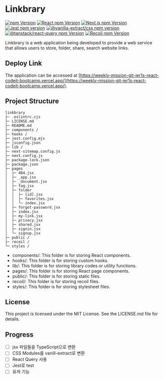 # Linkbrary

<div>
  <a href="https://www.npmjs.com/package/npm"><img alt="npm Version" src="https://img.shields.io/badge/npm@latest-v9.6.6-CB3837?&logo=npm&logoColor=CB3837"></a>
  <a href="https://www.npmjs.com/package/react"><img alt="React npm Version" src="https://img.shields.io/badge/React-v18.2.0-61DAFB?logo=React&logoColor=61DAFB"></a>
  <a href="https://www.npmjs.com/package/next"><img alt="Next.js npm Version" src="https://img.shields.io/badge/Next.js-v13.4.4-000000?logo=Next.js&logoColor=000000"></a>
  <a href="https://www.npmjs.com/package/jest"><img alt="Jest npm version" src="https://img.shields.io/badge/Jest-v29.5.0-C21325?logo=Jest&logoColor=C21325"></a>
  <a href="https://www.npmjs.com/package/@vanilla-extract/css"><img alt="@vanilla-extract/css npm version" src="https://img.shields.io/badge/VanillaExtract-v1.11.0-FFC0CB"></a>
  <a href="https://www.npmjs.com/package/@tanstack/react-query"><img alt="@tanstack/react-query npm Version" src="https://img.shields.io/badge/ReactQuery-v4.29.12-FF4154"></a>
  <a href="https://www.npmjs.com/package/recoil"><img alt="Recoil npm Version" src="https://img.shields.io/badge/Recoil-v0.7.7-0075EB"></a>
</div>

Linkbrary is a web application being developed to provide a web service that allows users to store, folder, share, search website links.

## Deploy Link

The application can be accessed at [https://weekly-mission-git-jer1s-react-codeit-bootcamp.vercel.app/](https://weekly-mission-git-jer1s-react-codeit-bootcamp.vercel.app/).

## Project Structure
```
linkbrary
├─ .eslintrc.cjs
├─ LICENSE.md
├─ README.md
├─ components /
├─ hooks /
├─ jest.config.mjs
├─ jsconfig.json
├─ lib /
├─ next-sitemap.config.js
├─ next.config.js
├─ package-lock.json
├─ package.json
├─ pages
│  ├─ 404.jsx
│  ├─ _app.jsx
│  ├─ _document.jsx
│  ├─ faq.jsx
│  ├─ folder
│  │  ├─ [id].jsx
│  │  ├─ favorites.jsx
│  │  └─ index.jsx
│  ├─ forgot-password.jsx
│  ├─ index.jsx
│  ├─ my-link.jsx
│  ├─ privacy.jsx
│  ├─ shared.jsx
│  ├─ signin.jsx
│  └─ signup.jsx
├─ public /
├─ recoil /
└─ styles /

```

- components/: This folder is for storing React components.
- hooks/: This folder is for storing custom hooks.
- lib/: This folder is for storing library codes or utility functions.
- pages/: This folder is for storing React page components.
- public/: This folder is for storing static files.
- recoil/: This folder is for storing recoil files.
- styles/: This folder is for storing stylesheet files.

## License

This project is licensed under the MIT License. See the LICENSE.md file for details.

## Progress

- [ ] jsx 파일들을 TypeScript으로 변환
- [ ] CSS Modules를 vanill-extract로 변환
- [ ] React Query 사용
- [ ] Jest로 test
- [ ] 유저 기능
